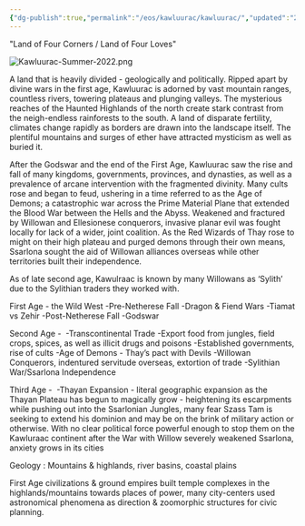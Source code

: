 ```yaml
---
{"dg-publish":true,"permalink":"/eos/kawluurac/kawluurac/","updated":"2024-12-23T20:24:55.620-05:00"}
---
```


"Land of Four Corners / Land of Four Loves"

![Kawluurac-Summer-2022.png](/img/user/Images/Kawluurac-Summer-2022.png)

A land that is heavily divided - geologically and politically. Ripped apart by divine wars in the first age, Kawluurac is adorned by vast mountain ranges, countless rivers, towering plateaus and plunging valleys. The mysterious reaches of the Haunted Highlands of the north create stark contrast from the neigh-endless rainforests to the south. A land of disparate fertility, climates change rapidly as borders are drawn into the landscape itself. The plentiful mountains and surges of ether have attracted mysticism as well as buried it. 

After the Godswar and the end of the First Age, Kawluurac saw the rise and fall of many kingdoms, governments, provinces, and dynasties, as well as a prevalence of arcane intervention with the fragmented divinity. Many cults rose and began to feud, ushering in a time referred to as the Age of Demons; a catastrophic war across the Prime Material Plane that extended the Blood War between the Hells and the Abyss. Weakened and fractured by Willowan and Ellesionese conquerors, invasive planar evil was fought locally for lack of a wider, joint coalition. As the Red Wizards of Thay rose to might on their high plateau and purged demons through their own means, Ssarlona sought the aid of Willowan alliances overseas while other territories built their independence. 

As of late second age, Kawulraac is known by many Willowans as ‘Sylith’ due to the Sylithian traders they worked with. 

First Age - the Wild West
	-Pre-Netherese Fall
	-Dragon & Fiend Wars
	-Tiamat vs Zehir
	-Post-Netherese Fall
	-Godswar

Second Age - 
	-Transcontinental Trade
	-Export food from jungles, field crops, spices, as well as illicit drugs and poisons
	-Established governments, rise of cults
	-Age of Demons - Thay’s pact with Devils
	-Willowan Conquerors, indentured servitude overseas, extortion of trade
	-Sylithian War/Ssarlona Independence 

Third Age - 
	-Thayan Expansion - literal geographic expansion as the Thayan Plateau has begun to magically grow - heightening its escarpments while pushing out into the Ssarlonian Jungles, many fear Szass Tam is seeking to extend his dominion and may be on the brink of military action or otherwise. With no clear political force powerful enough to stop them on the Kawluraac continent after the War with Willow severely weakened Ssarlona, anxiety grows in its cities 

Geology : Mountains & highlands, river basins, coastal plains 

First Age civilizations & ground empires built temple complexes in the highlands/mountains towards places of power, many city-centers used astronomical phenomena as direction & zoomorphic structures for civic planning.

